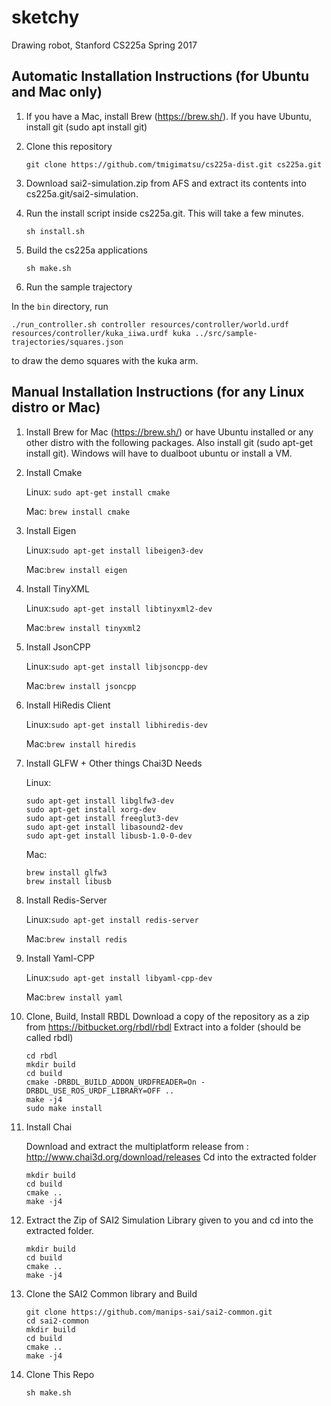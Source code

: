 # sketchy
Drawing robot, Stanford CS225a Spring 2017

## Automatic Installation Instructions (for Ubuntu and Mac only)
1. If you have a Mac, install Brew (https://brew.sh/). If you have Ubuntu, install git (sudo apt install git)

2. Clone this repository

   ```git clone https://github.com/tmigimatsu/cs225a-dist.git cs225a.git```

3. Download sai2-simulation.zip from AFS and extract its contents into cs225a.git/sai2-simulation.

4. Run the install script inside cs225a.git. This will take a few minutes.

   ```sh install.sh```

5. Build the cs225a applications

   ```sh make.sh```

6. Run the sample trajectory

In the `bin` directory, run

    ./run_controller.sh controller resources/controller/world.urdf resources/controller/kuka_iiwa.urdf kuka ../src/sample-trajectories/squares.json

to draw the demo squares with the kuka arm.

## Manual Installation Instructions (for any Linux distro or Mac)
1. Install Brew for Mac (https://brew.sh/) or have Ubuntu installed or any other distro with the following packages. Also install git (sudo apt-get install git). Windows will have to dualboot ubuntu or install a VM.

2. Install Cmake

   Linux: ```sudo apt-get install cmake```

   Mac: ```brew install cmake```

3. Install Eigen

   Linux:```sudo apt-get install libeigen3-dev```

   Mac:```brew install eigen```

4. Install TinyXML

   Linux:```sudo apt-get install libtinyxml2-dev```

   Mac:```brew install tinyxml2```

5. Install JsonCPP

   Linux:```sudo apt-get install libjsoncpp-dev```

   Mac:```brew install jsoncpp```

6. Install HiRedis Client

   Linux:```sudo apt-get install libhiredis-dev```

   Mac:```brew install hiredis```

7. Install GLFW + Other things Chai3D Needs

   Linux:
   ```
   sudo apt-get install libglfw3-dev
   sudo apt-get install xorg-dev
   sudo apt-get install freeglut3-dev
   sudo apt-get install libasound2-dev
   sudo apt-get install libusb-1.0-0-dev
   ```

   Mac:
   ```
   brew install glfw3
   brew install libusb
   ```

8. Install Redis-Server

   Linux:```sudo apt-get install redis-server```

   Mac:```brew install redis```

9. Install Yaml-CPP

   Linux:```sudo apt-get install libyaml-cpp-dev```

   Mac:```brew install yaml```

10. Clone, Build, Install RBDL
    Download a copy of the repository as a zip from https://bitbucket.org/rbdl/rbdl
    Extract into a folder (should be called rbdl)
    ```
    cd rbdl
    mkdir build
    cd build
    cmake -DRBDL_BUILD_ADDON_URDFREADER=On -DRBDL_USE_ROS_URDF_LIBRARY=OFF ..
    make -j4
    sudo make install
    ```

11. Install Chai

    Download and extract the multiplatform release from : http://www.chai3d.org/download/releases
    Cd into the extracted folder

    ```
    mkdir build
    cd build
    cmake ..
    make -j4
    ```

12. Extract the Zip of SAI2 Simulation Library given to you and cd into the extracted folder.
    ```
    mkdir build
    cd build
    cmake ..
    make -j4
    ```
13. Clone the SAI2 Common library and Build
    ```
    git clone https://github.com/manips-sai/sai2-common.git
    cd sai2-common
    mkdir build
    cd build
    cmake ..
    make -j4
    ```

14. Clone This Repo
    ```
    sh make.sh
    ```
